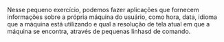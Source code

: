 Nesse pequeno exercício, podemos fazer aplicações que fornecem informações sobre a própria máquina do usuário, como hora, data, idioma que a máquina está utilizando e qual a resolução de tela atual em que a máquina se encontra, através de pequenas linhasd de comando.
